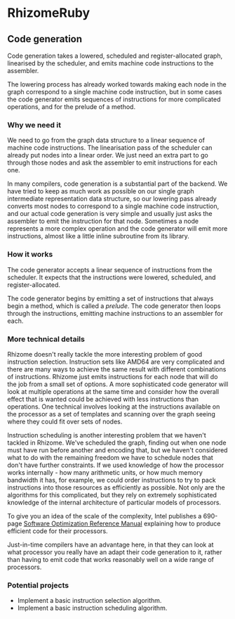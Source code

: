 # RhizomeRuby

## Code generation

Code generation takes a lowered, scheduled and register-allocated graph,
linearised by the scheduler, and emits machine code instructions to the
assembler.

The lowering process has already worked towards making each node in the graph
correspond to a single machine code instruction, but in some cases the code
generator emits sequences of instructions for more complicated operations, and
for the prelude of a method.

### Why we need it

We need to go from the graph data structure to a linear sequence of machine code
instructions. The linearisation pass of the scheduler can already put nodes into
a linear order. We just need an extra part to go through those nodes and ask the
assembler to emit instructions for each one.

In many compilers, code generation is a substantial part of the backend. We have
tried to keep as much work as possible on our single graph intermediate
representation data structure, so our lowering pass already converts most nodes
to correspond to a single machine code instruction, and our actual code
generation is very simple and usually just asks the assembler to emit the
instruction for that node. Sometimes a node represents a more complex operation
and the code generator will emit more instructions, almost like a little inline
subroutine from its library.

### How it works

The code generator accepts a linear sequence of instructions from the scheduler.
It expects that the instructions were lowered, scheduled, and
register-allocated.

The code generator begins by emitting a set of instructions that always begin a
method, which is called a *prelude*. The code generator then loops through the
instructions, emitting machine instructions to an assembler for each.

### More technical details

Rhizome doesn't really tackle the more interesting problem of good instruction
selection. Instruction sets like AMD64 are very complicated and there are many
ways to achieve the same result with different combinations of instructions.
Rhizome just emits instructions for each node that will do the job from a small
set of options. A more sophisticated code generator will look at multiple
operations at the same time and consider how the overall effect that is wanted
could be achieved with less instructions than operations. One technical involves
looking at the instructions available on the processor as a set of templates and
scanning over the graph seeing where they could fit over sets of nodes.

Instruction scheduling is another interesting problem that we haven't tackled in
Rhizome. We've scheduled the graph, finding out when one node must have run
before another and encoding that, but we haven't considered what to do with the
remaining freedom we have to schedule nodes that don't have further constraints.
If we used knowledge of how the processor works internally - how many arithmetic
units, or how much memory bandwidth it has, for example, we could order
instructions to try to pack instructions into those resources as efficiently as
possible. Not only are the algorithms for this complicated, but they rely on
extremely sophisticated knowledge of the internal architecture of particular
models of processors.

To give you an idea of the scale of the complexity, Intel publishes a 690-page
[Software Optimization Reference Manual](manual) explaining how to produce
efficient code for their processors.

[manual]: https://software.intel.com/en-us/articles/intel-sdm

Just-in-time compilers have an advantage here, in that they can look at what
processor you really have an adapt their code generation to it, rather than
having to emit code that works reasonably well on a wide range of processors.

### Potential projects

* Implement a basic instruction selection algorithm.
* Implement a basic instruction scheduling algorithm.
